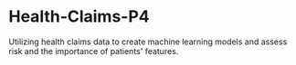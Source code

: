 # Health-Claims-P4
Utilizing health claims data to create machine learning models and assess risk and the importance of patients' features.

